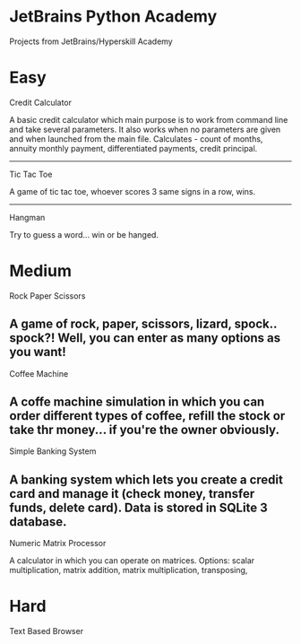 # JetBrains Python Academy
Projects from JetBrains/Hyperskill Academy

# Easy

Credit Calculator

A basic credit calculator which main purpose is to work from command line and take several parameters.
It also works when no parameters are given and when launched from the main file.
Calculates - count of months, annuity monthly payment, differentiated payments, credit principal.

---

Tic Tac Toe

A game of tic tac toe, whoever scores 3 same signs in a row, wins.

---

Hangman

Try to guess a word... win or be hanged.

# Medium

Rock Paper Scissors

A game of rock, paper, scissors, lizard, spock.. 
 spock?! Well, you can enter as many options as you want! 
---

Coffee Machine

A coffe machine simulation in which you can order different types of coffee, 
refill the stock or take thr money... if you're the owner obviously. 
---

Simple Banking System

A banking system which lets you create a credit card and manage it (check money, transfer funds, delete card). 
Data is stored in SQLite 3 database. 
---

Numeric Matrix Processor

A calculator in which you can operate on matrices. 
Options: scalar multiplication, matrix addition, matrix multiplication, transposing, 

# Hard

Text Based Browser


